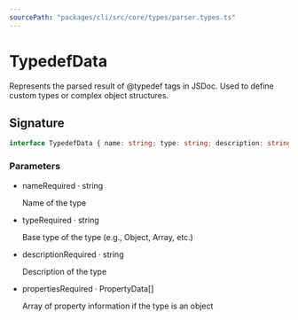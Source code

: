 ```yaml
---
sourcePath: "packages/cli/src/core/types/parser.types.ts"
---
```


# TypedefData

 
Represents the parsed result of @typedef tags in JSDoc. Used to define custom types or complex object structures.


## Signature

```typescript
interface TypedefData { name: string; type: string; description: string; properties: PropertyData[] }
```

### Parameters

<ul class="post-parameters-ul">
  <li class="post-parameters-li post-parameters-li-root">
    <span class="post-parameters--name">name</span><span class="post-parameters--required">Required</span> · <span class="post-parameters--type">string</span>
    <br/>
    <p class="post-parameters--description">Name of the type</p>
  </li>
  <li class="post-parameters-li post-parameters-li-root">
    <span class="post-parameters--name">type</span><span class="post-parameters--required">Required</span> · <span class="post-parameters--type">string</span>
    <br/>
    <p class="post-parameters--description">Base type of the type (e.g., Object, Array, etc.)</p>
  </li>
  <li class="post-parameters-li post-parameters-li-root">
    <span class="post-parameters--name">description</span><span class="post-parameters--required">Required</span> · <span class="post-parameters--type">string</span>
    <br/>
    <p class="post-parameters--description">Description of the type</p>
  </li>
  <li class="post-parameters-li post-parameters-li-root">
    <span class="post-parameters--name">properties</span><span class="post-parameters--required">Required</span> · <span class="post-parameters--type">PropertyData[]</span>
    <br/>
    <p class="post-parameters--description">Array of property information if the type is an object</p>
  </li>
</ul>
